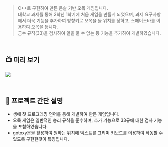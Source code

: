 
> C++로 구현하여 만든 콘솔 기반 오목 게임입니다. <br>
> 대학교 과제를 통해 2학년 1학기에 처음 게임을 만들게 되었으며, 과제 요구사항에서 더욱 기능을 추가하여 방향키로 오목을 둘 위치를 정하고, 스페이스바를 이용하여 오목을 둡니다. <br>
> 금수 규칙(33)을 검사하여 알을 둘 수 없는 등 기능을 추가하여 개발하였습니다.  


<br>

## 📺 미리 보기

![](https://blog.kakaocdn.net/dn/cjYkP1/btsvmaSuGPh/tDNvKrHkilDmmkzFONCh11/img.gif)

  
  <br>

## 💬 프로젝트 간단 설명

-   생애 첫 프로그래밍 언어를 통해 개발하여 만든 게임입니다.
-   오목 게임은 일반적인 승리 규칙을 준수하며, 추가 기능으로 33규에 대한 검사 기능을 포함하였습니다.
-   gotoxy문을 활용하여 원하는 위치에 텍스트를 그리며 키보드를 이용하여 작동할 수 있도록 구현한것이 특징입니다.
